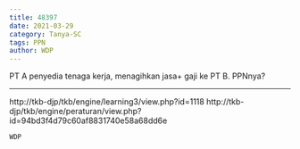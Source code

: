```yaml
---
title: 48397
date: 2021-03-29
category: Tanya-SC
tags: PPN
author: WDP
---
```


PT A penyedia tenaga kerja, menagihkan jasa+ gaji ke PT B. PPNnya?

---

http://tkb-djp/tkb/engine/learning3/view.php?id=1118 http://tkb-djp/tkb/engine/peraturan/view.php?id=94bd3f4d79c60af8831740e58a68dd6e

`WDP`
